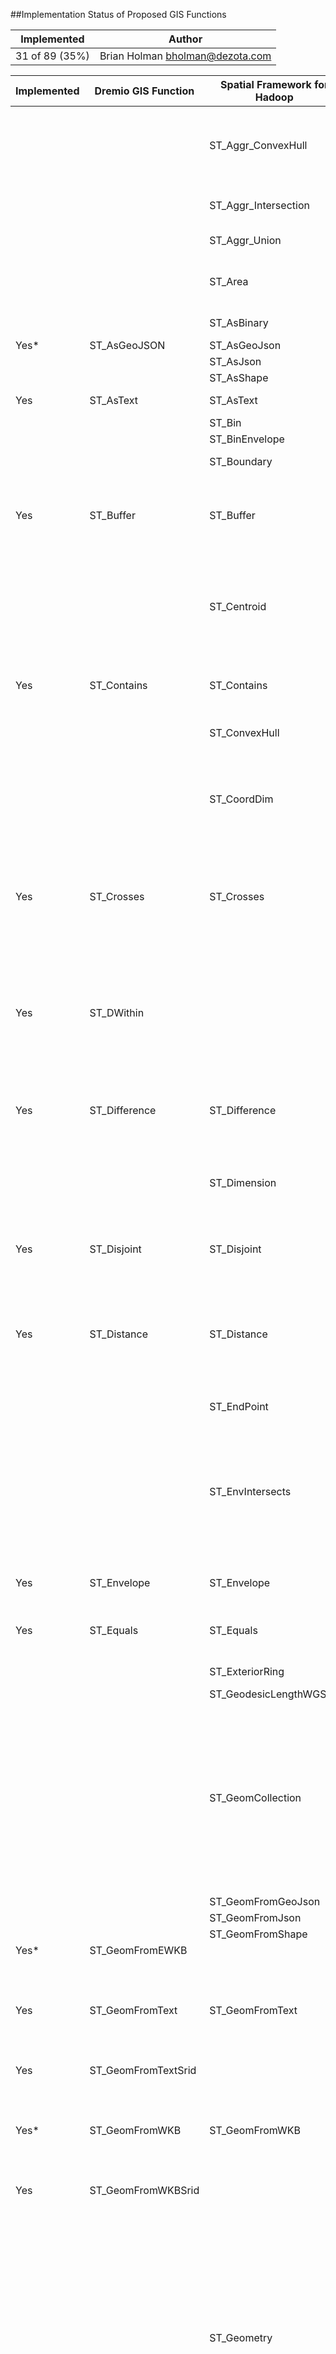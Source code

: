 ##Implementation Status of Proposed GIS Functions

| Implemented    | Author                            |
|----------------|-----------------------------------|
| 31 of 89 (35%) | Brian Holman <bholman@dezota.com> |

| Implemented | Dremio GIS Function  | Spatial Framework for Hadoop | Syntax                                                                                                                                                                                                                                                                                                                                                                                                                                                                              | Return Type                                                                                  | Description                                                                                                                                                                                                                                                                                                                                                                                       |
| ----------- | -------------------- | ---------------------------- | ----------------------------------------------------------------------------------------------------------------------------------------------------------------------------------------------------------------------------------------------------------------------------------------------------------------------------------------------------------------------------------------------------------------------------------------------------------------------------------- | -------------------------------------------------------------------------------------------- | ------------------------------------------------------------------------------------------------------------------------------------------------------------------------------------------------------------------------------------------------------------------------------------------------------------------------------------------------------------------------------------------------- |
|             |                      | ST\_Aggr\_ConvexHull         | st\_aggr\_convexhull (geometry st\_geometry)                                                                                                                                                                                                                                                                                                                                                                                                                                        | ST\_Geometry<br>                                                                             | ST\_Aggr\_ConvexHull creates a single geometry that is a convex hull of a geometry that resulted from a union of all input geometries. In effect, ST\_Aggr\_ConvexHull is equivalent to ST\_ConvexHull(ST\_Aggr\_Union(geometries)).<br>                                                                                                                                                          |
|             |                      | ST\_Aggr\_Intersection       | st\_aggr\_intersection (geometry1 st\_geometry)                                                                                                                                                                                                                                                                                                                                                                                                                                     | ST\_Geometry<br>                                                                             | ST\_Aggr\_Intersection returns a single geometry that is a union of the intersection of all input geometries.<br>                                                                                                                                                                                                                                                                                 |
|             |                      | ST\_Aggr\_Union              | st\_aggr\_union(geometry st\_geometry)                                                                                                                                                                                                                                                                                                                                                                                                                                              | ST\_Geometry<br>                                                                             | ST\_Aggr\_Union returns a single geometry that is the union of all input geometries.<br>                                                                                                                                                                                                                                                                                                          |
|             |                      | ST\_Area                     | st\_area (polygon st\_geometry)<br>st\_area (multipolygon st\_geometry)                                                                                                                                                                                                                                                                                                                                                                                                             | Double precision<br>                                                                         | ST\_Area returns the area of a polygon or multipolygon.                                                                                                                                                                                                                                                                                                                                           |
|             |                      | ST\_AsBinary                 | st\_asbinary (geometry st\_geometry)                                                                                                                                                                                                                                                                                                                                                                                                                                                | ST\_Geometry                                                                                 | ST\_AsBinary takes a geometry object and returns its well-known binary representation.                                                                                                                                                                                                                                                                                                            |
| Yes\*       | ST\_AsGeoJSON        | ST\_AsGeoJson                |                                                                                                                                                                                                                                                                                                                                                                                                                                                                                     |                                                                                              |                                                                                                                                                                                                                                                                                                                                                                                                   |
|             |                      | ST\_AsJson                   |                                                                                                                                                                                                                                                                                                                                                                                                                                                                                     |                                                                                              |                                                                                                                                                                                                                                                                                                                                                                                                   |
|             |                      | ST\_AsShape                  |                                                                                                                                                                                                                                                                                                                                                                                                                                                                                     |                                                                                              |                                                                                                                                                                                                                                                                                                                                                                                                   |
| Yes         | ST\_AsText           | ST\_AsText                   | st\_astext (geometry st\_geometry)                                                                                                                                                                                                                                                                                                                                                                                                                                                  | Text                                                                                         | ST\_AsText takes a geometry and returns its well-known text representation.                                                                                                                                                                                                                                                                                                                       |
|             |                      | ST\_Bin                      |                                                                                                                                                                                                                                                                                                                                                                                                                                                                                     |                                                                                              |                                                                                                                                                                                                                                                                                                                                                                                                   |
|             |                      | ST\_BinEnvelope              |                                                                                                                                                                                                                                                                                                                                                                                                                                                                                     |                                                                                              |                                                                                                                                                                                                                                                                                                                                                                                                   |
|             |                      | ST\_Boundary                 | st\_boundary (geometry st\_geometry)                                                                                                                                                                                                                                                                                                                                                                                                                                                | ST\_Geometry                                                                                 | ST\_Boundary takes a geometry and returns its combined boundary as a geometry object.                                                                                                                                                                                                                                                                                                             |
| Yes         | ST\_Buffer           | ST\_Buffer                   | st\_buffer (geometry st\_geometry, distance double\_precision)<br>st\_buffer (geometry st\_geometry, distance double, text unit\_name)                                                                                                                                                                                                                                                                                                                                              | ST\_Geometry                                                                                 | ST\_Buffer takes a geometry object and distance and returns a geometry object that is the buffer surrounding the source object.                                                                                                                                                                                                                                                                   |
|             |                      | ST\_Centroid                 | st\_centroid (polygon st\_geometry)<br>st\_centroid (multipolygon st\_geometry)<br>st\_centroid (multilinestring st\_geometry)                                                                                                                                                                                                                                                                                                                                                      | ST\_Point                                                                                    | ST\_Centroid takes a polygon, multipolygon, or multilinestring and returns the point that is in the center of the geometry's envelope. That means that the centroid point is halfway between the geometry's minimum and maximum x and y extents.                                                                                                                                                  |
| Yes         | ST\_Contains         | ST\_Contains                 | st\_contains (geometry1 st\_geometry, geometry2 st\_geometry)                                                                                                                                                                                                                                                                                                                                                                                                                       | Boolean                                                                                      | ST\_Contains takes two geometry objects and returns TRUE if the first object completely contains the second; otherwise, it returns FALSE.<br>                                                                                                                                                                                                                                                     |
|             |                      | ST\_ConvexHull               | st\_convexhull (geometry1 st\_geometry)                                                                                                                                                                                                                                                                                                                                                                                                                                             | ST\_Geometry                                                                                 | ST\_ConvexHull returns the convex hull of an ST\_Geometry object.                                                                                                                                                                                                                                                                                                                                 |
|             |                      | ST\_CoordDim                 | st\_coorddim (geometry1 st\_geometry)                                                                                                                                                                                                                                                                                                                                                                                                                                               | 2 = x,y coordinates<br><br>3 = x,y,z or x,y,m coordinates<br><br>4 = x,y,z,m coordinates<br> | ST\_CoordDim returns the dimensions of coordinate values for a geometry column.                                                                                                                                                                                                                                                                                                                   |
| Yes         | ST\_Crosses          | ST\_Crosses                  | st\_crosses (geometry1 st\_geometry, geometry2 st\_geometry)                                                                                                                                                                                                                                                                                                                                                                                                                        | Boolean                                                                                      | ST\_Crosses takes two ST\_Geometry objects and returns TRUE if their intersection results in a geometry object whose dimension is one less than the maximum dimension of the source objects. The intersection object must contain points that are interior to both source geometries and are not equal to either of the source objects. Otherwise, it returns FALSE.                              |
| Yes         | ST\_DWithin          |                              | st\_dwithin (st\_geometry geometry1, st\_geometry geometry2, double\_precision distance)                                                                                                                                                                                                                                                                                                                                                                                            |                                                                                              | ST\_DWithin takes two geometries as input and returns true if the geometries are within the specified distance of one another; otherwise, false is returned. The spatial reference system of the geometries determines what unit of measure is applied to the specified distance. Therefore, the geometries you provide to ST\_DWithin must both use the same coordinate projection and SRID.<br> |
| Yes         | ST\_Difference       | ST\_Difference               | st\_difference (geometry1 st\_geometry, geometry2 st\_geometry)                                                                                                                                                                                                                                                                                                                                                                                                                     | ST\_Geometry                                                                                 | ST\_Difference takes two geometry objects and returns a geometry object that is the difference of the source objects.                                                                                                                                                                                                                                                                             |
|             |                      | ST\_Dimension                | st\_dimension (geometry1 st\_geometry)                                                                                                                                                                                                                                                                                                                                                                                                                                              | Integer                                                                                      | ST\_Dimension returns the dimension of a geometry object. In this case, dimension refers to length and width. For example, a point has neither length nor width, so its dimension is 0; whereas a line has length but no width, so its dimension is 1.                                                                                                                                            |
| Yes         | ST\_Disjoint         | ST\_Disjoint                 | st\_disjoint (geometry1 st\_geometry, geometry2 st\_geometry)                                                                                                                                                                                                                                                                                                                                                                                                                       | Boolean                                                                                      | ST\_Disjoint takes two geometries and returns TRUE if the intersection of two geometries produces an empty set; otherwise, it returns FALSE.<br>                                                                                                                                                                                                                                                  |
| Yes         | ST\_Distance         | ST\_Distance                 | st\_distance (geometry1 st\_geometry, geometry2 st\_geometry)<br>st\_distance (geometry1 st\_geometry, geometry2 st\_geometry, unit\_name text)                                                                                                                                                                                                                                                                                                                                     | Double precision<br>                                                                         | ST\_Distance returns the distance between two geometries. The distance is measured from the closest vertices of the two geometries.<br>                                                                                                                                                                                                                                                           |
|             |                      | ST\_EndPoint                 | st\_endpoint (line1 st\_geometry)                                                                                                                                                                                                                                                                                                                                                                                                                                                   | ST\_Point                                                                                    | ST\_EndPoint returns the last point of a linestring.                                                                                                                                                                                                                                                                                                                                              |
|             |                      | ST\_EnvIntersects            | st\_envintersects (geometry1 st\_geometry, geometry2 st\_geometry)<br>st\_envintersects (geometry1 st\_geometry, minx number, miny number, maxx number, maxy number)                                                                                                                                                                                                                                                                                                                | Boolean                                                                                      | ST\_EnvIntersects returns 1 (true) if the envelopes of two geometries intersect; otherwise, it returns 0 (false).                                                                                                                                                                                                                                                                                 |
| Yes         | ST\_Envelope         | ST\_Envelope                 | st\_envelope (geometry1 st\_geometry)                                                                                                                                                                                                                                                                                                                                                                                                                                               | ST\_Geometry                                                                                 | ST\_Envelope returns the minimum bounding box of a geometry object as a polygon.                                                                                                                                                                                                                                                                                                                 |
| Yes         | ST\_Equals           | ST\_Equals                   | st\_equals (geometry1 st\_geometry, geometry2 st\_geometry)                                                                                                                                                                                                                                                                                                                                                                                                                         | Boolean                                                                                      | ST\_Equals compares two geometries and returns TRUE if the geometries are identical; otherwise, it returns FALSE.<br>                                                                                                                                                                                                                                                                             |
|             |                      | ST\_ExteriorRing             | st\_exteriorring (polygon1 st\_geometry)                                                                                                                                                                                                                                                                                                                                                                                                                                            | ST\_LineString                                                                               | ST\_ExteriorRing returns the exterior ring of a polygon as a linestring.                                                                                                                                                                                                                                                                                                                          |
|             |                      | ST\_GeodesicLengthWGS84      |                                                                                                                                                                                                                                                                                                                                                                                                                                                                                     |                                                                                              |                                                                                                                                                                                                                                                                                                                                                                                                   |
|             |                      | ST\_GeomCollection           | st\_multilinestring (wkt, srid integer)<br>st\_multilinestring (esri\_shape bytea, srid integer)<br>st\_multipoint (wkt, srid integer)<br>st\_multipoint (esri\_shape bytea, srid integer)<br>st\_multipolygon (wkt, srid integer)<br>st\_multipolygon (esri\_shape bytea, srid integer)                                                                                                                                                                                            | ST\_GeomCollection                                                                           | ST\_GeomCollection constructs a geometry collection from a well-known text representation.                                                                                                                                                                                                                                                                                                        |
|             |                      | ST\_GeomFromGeoJson          |                                                                                                                                                                                                                                                                                                                                                                                                                                                                                     |                                                                                              |                                                                                                                                                                                                                                                                                                                                                                                                   |
|             |                      | ST\_GeomFromJson             |                                                                                                                                                                                                                                                                                                                                                                                                                                                                                     |                                                                                              |                                                                                                                                                                                                                                                                                                                                                                                                   |
|             |                      | ST\_GeomFromShape            |                                                                                                                                                                                                                                                                                                                                                                                                                                                                                     |                                                                                              |                                                                                                                                                                                                                                                                                                                                                                                                   |
| Yes\*       | ST\_GeomFromEWKB     |                              |                                                                                                                                                                                                                                                                                                                                                                                                                                                                                     |                                                                                              |                                                                                                                                                                                                                                                                                                                                                                                                   |
| Yes         | ST\_GeomFromText     | ST\_GeomFromText             | st\_geomfromtext (wkt clob, srid integer)<br>st\_geomfromtext (wkt clob)<br>If you do not specify an SRID, the spatial reference defaults to 4326.<br>                                                                                                                                                                                                                                                                                                                              | ST\_Geometry<br>                                                                             | ST\_GeomFromText takes a well-known text representation and a spatial reference ID and returns a geometry object.                                                                                                                                                                                                                                                                                 |
| Yes         | ST\_GeomFromTextSrid |                              |                                                                                                                                                                                                                                                                                                                                                                                                                                                                                     |                                                                                              |                                                                                                                                                                                                                                                                                                                                                                                                   |
| Yes\*       | ST\_GeomFromWKB      | ST\_GeomFromWKB              | st\_geomfromwkb (wkb blob, srid integer)<br>st\_geomfromwkb (wkb blob)<br>If you do not specify an SRID, the spatial reference defaults to 4326.<br>                                                                                                                                                                                                                                                                                                                                | ST\_Geometry<br>                                                                             | ST\_GeomFromWKB takes a well-known binary (WKB) representation and a spatial reference ID to return a geometry object.                                                                                                                                                                                                                                                                            |
| Yes         | ST\_GeomFromWKBSrid  |                              |                                                                                                                                                                                                                                                                                                                                                                                                                                                                                     |                                                                                              |                                                                                                                                                                                                                                                                                                                                                                                                   |
|             |                      | ST\_Geometry                 | For linestrings, polygons, and points<br>st\_geometry (wkt, srid integer)<br>st\_geometry (esri\_shape bytea, srid integer)<br>For parametric circles<br>st\_geometry (x, y, z, m, radius, number\_of\_points, srid)<br>For parametric ellipses<br>st\_geometry (x, y, z, m, semi\_major\_axis, semi\_minor\_axis, angle, number\_of\_points, srid)<br>For parametric wedges<br>st\_geometry (x, y, z, m, startangle, endangle, outerradius, innerradius, number\_of\_points, srid) | ST\_Geometry<br>                                                                             | ST\_Geometry constructs a geometry from a well-known text representation.                                                                                                                                                                                                                                                                                                                         |
|             |                      | ST\_GeometryAccessor         |                                                                                                                                                                                                                                                                                                                                                                                                                                                                                     |                                                                                              |                                                                                                                                                                                                                                                                                                                                                                                                   |
|             |                      | ST\_GeometryN                | st\_geometryn (mpt1 st\_multipoint, index integer)<br>st\_geometryn (mln1 st\_multilinestring, index integer)<br>st\_geometryn (mpl1 st\_multipolygon, index integer)                                                                                                                                                                                                                                                                                                               | ST\_Geometry<br>                                                                             | ST\_GeometryN takes a collection and an integer index and returns the nth ST\_Geometry object in the collection.                                                                                                                                                                                                                                                                                  |
|             |                      | ST\_GeometryProcessing       |                                                                                                                                                                                                                                                                                                                                                                                                                                                                                     |                                                                                              |                                                                                                                                                                                                                                                                                                                                                                                                   |
|             |                      | ST\_GeometryRelational       |                                                                                                                                                                                                                                                                                                                                                                                                                                                                                     |                                                                                              |                                                                                                                                                                                                                                                                                                                                                                                                   |
|             |                      | ST\_GeometryType             |                                                                                                                                                                                                                                                                                                                                                                                                                                                                                     |                                                                                              |                                                                                                                                                                                                                                                                                                                                                                                                   |
|             |                      | ST\_InteriorRingN            | st\_interiorringn (polygon1 st\_polygon, ring\_number integer)                                                                                                                                                                                                                                                                                                                                                                                                                      | ST\_LineString                                                                               | ST\_InteriorRingN returns the nth interior ring of a polygon as an ST\_LineString.<br><br>The order of the rings cannot be predefined since the rings are organized according to the rules defined by the internal geometry verification routines and not by geometric orientation. If the index exceeds the number of interior rings possessed by a polygon, a null value is returned.           |
|             |                      | ST\_Intersection             | st\_intersection (geometry1 st\_geometry, geometry2 st\_geometry)                                                                                                                                                                                                                                                                                                                                                                                                                   | ST\_Geometry                                                                                 | ST\_Intersection takes two geometry objects and returns the intersection set as a two-dimensional geometry object.                                                                                                                                                                                                                                                                                |
| Yes         | ST\_Intersects       | ST\_Intersects               | st\_intersects (geometry1 st\_geometry, geometry2 st\_geometry)                                                                                                                                                                                                                                                                                                                                                                                                                     | Boolean                                                                                      | ST\_Intersects returns TRUE if the intersection of two geometries doesn't result in an empty set; otherwise, it returns FALSE.                                                                                                                                                                                                                                                                    |
|             |                      | ST\_Is3D                     |                                                                                                                                                                                                                                                                                                                                                                                                                                                                                     |                                                                                              |                                                                                                                                                                                                                                                                                                                                                                                                   |
|             |                      | ST\_IsClosed                 |                                                                                                                                                                                                                                                                                                                                                                                                                                                                                     |                                                                                              |                                                                                                                                                                                                                                                                                                                                                                                                   |
|             |                      | ST\_IsEmpty                  |                                                                                                                                                                                                                                                                                                                                                                                                                                                                                     |                                                                                              |                                                                                                                                                                                                                                                                                                                                                                                                   |
|             |                      | ST\_IsMeasured               |                                                                                                                                                                                                                                                                                                                                                                                                                                                                                     |                                                                                              |                                                                                                                                                                                                                                                                                                                                                                                                   |
|             |                      | ST\_IsRing                   |                                                                                                                                                                                                                                                                                                                                                                                                                                                                                     |                                                                                              |                                                                                                                                                                                                                                                                                                                                                                                                   |
|             |                      | ST\_IsSimple                 |                                                                                                                                                                                                                                                                                                                                                                                                                                                                                     |                                                                                              |                                                                                                                                                                                                                                                                                                                                                                                                   |
|             |                      | ST\_Length                   |                                                                                                                                                                                                                                                                                                                                                                                                                                                                                     |                                                                                              |                                                                                                                                                                                                                                                                                                                                                                                                   |
|             |                      | ST\_LineFromWKB              |                                                                                                                                                                                                                                                                                                                                                                                                                                                                                     |                                                                                              |                                                                                                                                                                                                                                                                                                                                                                                                   |
|             |                      | ST\_LineString               |                                                                                                                                                                                                                                                                                                                                                                                                                                                                                     |                                                                                              |                                                                                                                                                                                                                                                                                                                                                                                                   |
|             |                      | ST\_M                        |                                                                                                                                                                                                                                                                                                                                                                                                                                                                                     |                                                                                              |                                                                                                                                                                                                                                                                                                                                                                                                   |
|             |                      | ST\_MLineFromWKB             |                                                                                                                                                                                                                                                                                                                                                                                                                                                                                     |                                                                                              |                                                                                                                                                                                                                                                                                                                                                                                                   |
|             |                      | ST\_MPointFromWKB            |                                                                                                                                                                                                                                                                                                                                                                                                                                                                                     |                                                                                              |                                                                                                                                                                                                                                                                                                                                                                                                   |
|             |                      | ST\_MPolyFromWKB             |                                                                                                                                                                                                                                                                                                                                                                                                                                                                                     |                                                                                              |                                                                                                                                                                                                                                                                                                                                                                                                   |
|             |                      | ST\_MaxM                     |                                                                                                                                                                                                                                                                                                                                                                                                                                                                                     |                                                                                              |                                                                                                                                                                                                                                                                                                                                                                                                   |
|             |                      | ST\_MaxX                     |                                                                                                                                                                                                                                                                                                                                                                                                                                                                                     |                                                                                              |                                                                                                                                                                                                                                                                                                                                                                                                   |
|             |                      | ST\_MaxY                     |                                                                                                                                                                                                                                                                                                                                                                                                                                                                                     |                                                                                              |                                                                                                                                                                                                                                                                                                                                                                                                   |
|             |                      | ST\_MaxZ                     |                                                                                                                                                                                                                                                                                                                                                                                                                                                                                     |                                                                                              |                                                                                                                                                                                                                                                                                                                                                                                                   |
|             |                      | ST\_MinM                     |                                                                                                                                                                                                                                                                                                                                                                                                                                                                                     |                                                                                              |                                                                                                                                                                                                                                                                                                                                                                                                   |
|             |                      | ST\_MinX                     |                                                                                                                                                                                                                                                                                                                                                                                                                                                                                     |                                                                                              |                                                                                                                                                                                                                                                                                                                                                                                                   |
|             |                      | ST\_MinY                     |                                                                                                                                                                                                                                                                                                                                                                                                                                                                                     |                                                                                              |                                                                                                                                                                                                                                                                                                                                                                                                   |
|             |                      | ST\_MinZ                     |                                                                                                                                                                                                                                                                                                                                                                                                                                                                                     |                                                                                              |                                                                                                                                                                                                                                                                                                                                                                                                   |
|             |                      | ST\_MultiLineString          |                                                                                                                                                                                                                                                                                                                                                                                                                                                                                     |                                                                                              |                                                                                                                                                                                                                                                                                                                                                                                                   |
|             |                      | ST\_MultiPoint               |                                                                                                                                                                                                                                                                                                                                                                                                                                                                                     |                                                                                              |                                                                                                                                                                                                                                                                                                                                                                                                   |
|             |                      | ST\_MultiPolygon             |                                                                                                                                                                                                                                                                                                                                                                                                                                                                                     |                                                                                              |                                                                                                                                                                                                                                                                                                                                                                                                   |
|             |                      | ST\_NumGeometries            |                                                                                                                                                                                                                                                                                                                                                                                                                                                                                     |                                                                                              |                                                                                                                                                                                                                                                                                                                                                                                                   |
|             |                      | ST\_NumInteriorRing          |                                                                                                                                                                                                                                                                                                                                                                                                                                                                                     |                                                                                              |                                                                                                                                                                                                                                                                                                                                                                                                   |
|             |                      | ST\_NumPoints                |                                                                                                                                                                                                                                                                                                                                                                                                                                                                                     |                                                                                              |                                                                                                                                                                                                                                                                                                                                                                                                   |
| Yes         | ST\_Overlaps         | ST\_Overlaps                 |                                                                                                                                                                                                                                                                                                                                                                                                                                                                                     |                                                                                              |                                                                                                                                                                                                                                                                                                                                                                                                   |
| Yes         | ST\_PointFunc        | ST\_Point                    |                                                                                                                                                                                                                                                                                                                                                                                                                                                                                     |                                                                                              |                                                                                                                                                                                                                                                                                                                                                                                                   |
|             |                      | ST\_PointFromWKB             |                                                                                                                                                                                                                                                                                                                                                                                                                                                                                     |                                                                                              |                                                                                                                                                                                                                                                                                                                                                                                                   |
|             |                      | ST\_PointN                   |                                                                                                                                                                                                                                                                                                                                                                                                                                                                                     |                                                                                              |                                                                                                                                                                                                                                                                                                                                                                                                   |
|             |                      | ST\_PointZ                   |                                                                                                                                                                                                                                                                                                                                                                                                                                                                                     |                                                                                              |                                                                                                                                                                                                                                                                                                                                                                                                   |
|             |                      | ST\_PolyFromWKB              |                                                                                                                                                                                                                                                                                                                                                                                                                                                                                     |                                                                                              |                                                                                                                                                                                                                                                                                                                                                                                                   |
|             |                      | ST\_Polygon                  |                                                                                                                                                                                                                                                                                                                                                                                                                                                                                     |                                                                                              |                                                                                                                                                                                                                                                                                                                                                                                                   |
| Yes         | ST\_Relate           | ST\_Relate                   |                                                                                                                                                                                                                                                                                                                                                                                                                                                                                     |                                                                                              |                                                                                                                                                                                                                                                                                                                                                                                                   |
|             |                      | ST\_SRID                     |                                                                                                                                                                                                                                                                                                                                                                                                                                                                                     |                                                                                              |                                                                                                                                                                                                                                                                                                                                                                                                   |
|             |                      | ST\_SetSRID                  |                                                                                                                                                                                                                                                                                                                                                                                                                                                                                     |                                                                                              |                                                                                                                                                                                                                                                                                                                                                                                                   |
|             |                      | ST\_StartPoint               |                                                                                                                                                                                                                                                                                                                                                                                                                                                                                     |                                                                                              |                                                                                                                                                                                                                                                                                                                                                                                                   |
|             |                      | ST\_SymmetricDiff            |                                                                                                                                                                                                                                                                                                                                                                                                                                                                                     |                                                                                              |                                                                                                                                                                                                                                                                                                                                                                                                   |
| Yes         | ST\_Touches          | ST\_Touches                  |                                                                                                                                                                                                                                                                                                                                                                                                                                                                                     |                                                                                              |                                                                                                                                                                                                                                                                                                                                                                                                   |
| Yes         | ST\_Transform        |                              |                                                                                                                                                                                                                                                                                                                                                                                                                                                                                     |                                                                                              |                                                                                                                                                                                                                                                                                                                                                                                                   |
| Yes         | ST\_Union            | ST\_Union                    |                                                                                                                                                                                                                                                                                                                                                                                                                                                                                     |                                                                                              |                                                                                                                                                                                                                                                                                                                                                                                                   |
| Yes         | ST\_Within           | ST\_Within                   |                                                                                                                                                                                                                                                                                                                                                                                                                                                                                     |                                                                                              |                                                                                                                                                                                                                                                                                                                                                                                                   |
| Yes         | ST\_XFunc            | ST\_X                        |                                                                                                                                                                                                                                                                                                                                                                                                                                                                                     |                                                                                              |                                                                                                                                                                                                                                                                                                                                                                                                   |
| Yes         | ST\_XMax             |                              |                                                                                                                                                                                                                                                                                                                                                                                                                                                                                     |                                                                                              |                                                                                                                                                                                                                                                                                                                                                                                                   |
| Yes         | ST\_XMin             |                              |                                                                                                                                                                                                                                                                                                                                                                                                                                                                                     |                                                                                              |                                                                                                                                                                                                                                                                                                                                                                                                   |
| Yes         | ST\_YFunc            | ST\_Y                        |                                                                                                                                                                                                                                                                                                                                                                                                                                                                                     |                                                                                              |                                                                                                                                                                                                                                                                                                                                                                                                   |
| Yes         | ST\_YMax             |                              |                                                                                                                                                                                                                                                                                                                                                                                                                                                                                     |                                                                                              |                                                                                                                                                                                                                                                                                                                                                                                                   |
| Yes         | ST\_YMin             |                              |                                                                                                                                                                                                                                                                                                                                                                                                                                                                                     |                                                                                              |                                                                                                                                                                                                                                                                                                                                                                                                   |
|             |                      | ST\_Z                        |                                                                                                                                                                                                                                                                                                                                                                                                                                                                                     |                                                                                              |                                                                                                                                                                                                                                                                                                                                                                                                   |

`* Recently Implemented`

